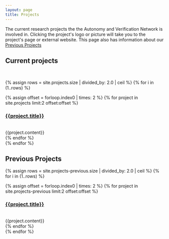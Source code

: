 ```yaml
---
layout: page
title: Projects
---
```


The current research projects the the Autonomy and Verification Network is involved in. Clicking the project's logo or picture will take you to the project's page or external website. This page also has information about our [Previous Projects](#previous-projects)

## Current projects
<br>

{% assign rows = site.projects.size | divided_by: 2.0 | ceil %}
{% for i in (1..rows) %}
<article class="row">
 {% assign offset = forloop.index0 | times: 2 %}
   {% for project in site.projects limit:2 offset:offset %}
      <section class="columns large-6">
      <div class="shaded_box">
          <h3 style="text-decoration: underline;"> {{project.title}}</h3>
          <br>
          {{project.content}}
      </div>
      </section>     
   {% endfor %}   
</article>
{% endfor %}




## Previous Projects

{% assign rows = site.projects-previous.size | divided_by: 2.0 | ceil %}
{% for i in (1..rows) %}
<article class="row">
 {% assign offset = forloop.index0 | times: 2 %}
   {% for project in site.projects-previous limit:2 offset:offset %}
      <section class="columns large-6">
        <div class="shaded_box">
          <h3 style="text-decoration: underline;"> {{project.title}}</h3>
          <br>
          {{project.content}}
      </div>
      </section>     
   {% endfor %}   
</article>
{% endfor %}
